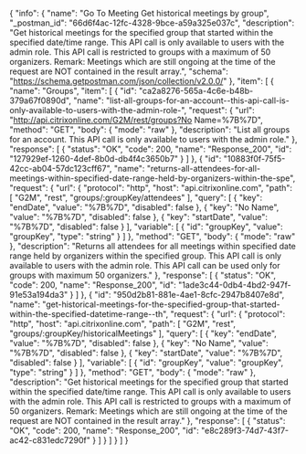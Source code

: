 {
  "info": {
    "name": "Go To Meeting Get historical meetings by group",
    "_postman_id": "66d6f4ac-12fc-4328-9bce-a59a325e037c",
    "description": "Get historical meetings for the specified group that started within the specified date/time range. This API call is only available to users with the admin role. This API call is restricted to groups with a maximum of 50 organizers. Remark: Meetings which are still ongoing at the time of the request are NOT contained in the result array.",
    "schema": "https://schema.getpostman.com/json/collection/v2.0.0/"
  },
  "item": [
    {
      "name": "Groups",
      "item": [
        {
          "id": "ca2a8276-565a-4c6e-b48b-379a67f0890d",
          "name": "list-all-groups-for-an-account--this-api-call-is-only-available-to-users-with-the-admin-role-",
          "request": {
            "url": "http://api.citrixonline.com/G2M/rest/groups?No Name=%7B%7D",
            "method": "GET",
            "body": {
              "mode": "raw"
            },
            "description": "List all groups for an account. This API call is only available to users with the admin role."
          },
          "response": [
            {
              "status": "OK",
              "code": 200,
              "name": "Response_200",
              "id": "127929ef-1260-4def-8b0d-db4f4c3650b7"
            }
          ]
        },
        {
          "id": "10883f0f-75f5-42cc-ab04-57dc123cff67",
          "name": "returns-all-attendees-for-all-meetings-within-specified-date-range-held-by-organizers-within-the-spe",
          "request": {
            "url": {
              "protocol": "http",
              "host": "api.citrixonline.com",
              "path": [
                "G2M",
                "rest",
                "groups/:groupKey/attendees"
              ],
              "query": [
                {
                  "key": "endDate",
                  "value": "%7B%7D",
                  "disabled": false
                },
                {
                  "key": "No Name",
                  "value": "%7B%7D",
                  "disabled": false
                },
                {
                  "key": "startDate",
                  "value": "%7B%7D",
                  "disabled": false
                }
              ],
              "variable": [
                {
                  "id": "groupKey",
                  "value": "groupKey",
                  "type": "string"
                }
              ]
            },
            "method": "GET",
            "body": {
              "mode": "raw"
            },
            "description": "Returns all attendees for all meetings within specified date range held by organizers within the specified group. This API call is only available to users with the admin role. This API call can be used only for groups with maximum 50 organizers."
          },
          "response": [
            {
              "status": "OK",
              "code": 200,
              "name": "Response_200",
              "id": "1ade3c44-0db4-4bd2-947f-91e53a194da3"
            }
          ]
        },
        {
          "id": "950d2b81-881e-4ae1-8cfc-2947b8407e8d",
          "name": "get-historical-meetings-for-the-specified-group-that-started-within-the-specified-datetime-range--th",
          "request": {
            "url": {
              "protocol": "http",
              "host": "api.citrixonline.com",
              "path": [
                "G2M",
                "rest",
                "groups/:groupKey/historicalMeetings"
              ],
              "query": [
                {
                  "key": "endDate",
                  "value": "%7B%7D",
                  "disabled": false
                },
                {
                  "key": "No Name",
                  "value": "%7B%7D",
                  "disabled": false
                },
                {
                  "key": "startDate",
                  "value": "%7B%7D",
                  "disabled": false
                }
              ],
              "variable": [
                {
                  "id": "groupKey",
                  "value": "groupKey",
                  "type": "string"
                }
              ]
            },
            "method": "GET",
            "body": {
              "mode": "raw"
            },
            "description": "Get historical meetings for the specified group that started within the specified date/time range. This API call is only available to users with the admin role. This API call is restricted to groups with a maximum of 50 organizers. Remark: Meetings which are still ongoing at the time of the request are NOT contained in the result array."
          },
          "response": [
            {
              "status": "OK",
              "code": 200,
              "name": "Response_200",
              "id": "e8c289f3-74d7-43f7-ac42-c831edc7290f"
            }
          ]
        }
      ]
    }
  ]
}